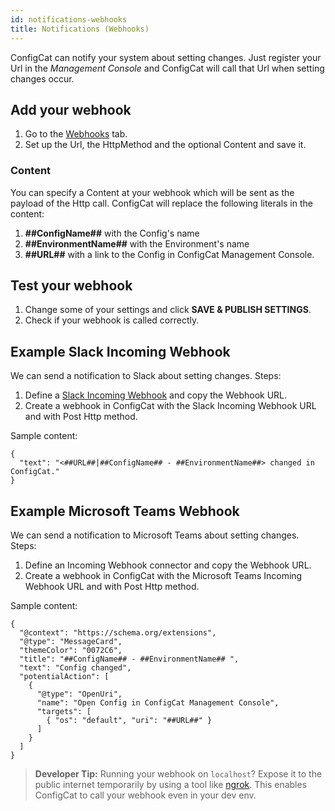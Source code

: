 ```yaml
---
id: notifications-webhooks
title: Notifications (Webhooks)
---
```

ConfigCat can notify your system about setting changes. Just register your Url in the *Management Console* and ConfigCat will call that Url when setting changes occur.

## Add your webhook
1. Go to the <a href="https://app.configcat.com/webhook" target="_blank">Webhooks</a> tab.
1. Set up the Url, the HttpMethod and the optional Content and save it.

### Content
You can specify a Content at your webhook which will be sent as the payload of the Http call. ConfigCat will replace the following literals in the content:
1. **##ConfigName##** with the Config's name
1. **##EnvironmentName##** with the Environment's name 
1. **##URL##** with a link to the Config in ConfigCat Management Console.

## Test your webhook
1. Change some of your settings and click **SAVE & PUBLISH SETTINGS**.
1. Check if your webhook is called correctly.

## Example Slack Incoming Webhook
We can send a notification to Slack about setting changes. Steps:
1. Define a <a href="https://api.slack.com/incoming-webhooks" target="_blank">Slack Incoming Webhook</a> and copy the Webhook URL.
1. Create a webhook in ConfigCat with the Slack Incoming Webhook URL and with Post Http method. 

Sample content: 
```
{
  "text": "<##URL##|##ConfigName## - ##EnvironmentName##> changed in ConfigCat."
}
```

## Example Microsoft Teams Webhook
We can send a notification to Microsoft Teams about setting changes. Steps:
1. Define an Incoming Webhook connector and copy the Webhook URL.
1. Create a webhook in ConfigCat with the Microsoft Teams Incoming Webhook URL and with Post Http method. 

Sample content: 
```
{
  "@context": "https://schema.org/extensions",
  "@type": "MessageCard",
  "themeColor": "0072C6",
  "title": "##ConfigName## - ##EnvironmentName## ",
  "text": "Config changed",
  "potentialAction": [
    {
      "@type": "OpenUri",
      "name": "Open Config in ConfigCat Management Console",
      "targets": [
        { "os": "default", "uri": "##URL##" }
      ]
    }
  ]
}
```

> **Developer Tip:** Running your webhook on `localhost`? Expose it to the public internet temporarily by using a tool like <a href="https://ngrok.com/" target="_blank">ngrok</a>. This enables ConfigCat to call your webhook even in your dev env.

